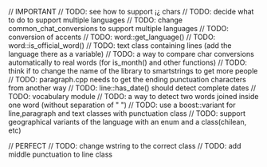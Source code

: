 // IMPORTANT
// TODO: see how to support ¡¿ chars
// TODO: decide what to do to support multiple languages
// TODO: change common_chat_conversions to support multiple languages
// TODO: conversion of accents
// TODO: word::get_language()
// TODO: word::is_official_word()
// TODO: text class containing lines (add the language there as a variable)
// TODO: a way to compare char conversions automatically to real words (for is_month() and other functions)
// TODO: think if to change the name of the library to smartstrings to get more people
// TODO: paragraph.cpp needs to get the ending punctuation characters from another way
// TODO: line::has_date() should detect complete dates
// TODO: vocabulary module
// TODO: a way to detect two words joined inside one word (without separation of " ")
// TODO: use a boost::variant for line,paragraph and text classes with punctuation class
// TODO: support geographical variants of the language with an enum and a class(chilean, etc)

// PERFECT
// TODO: change wstring to the correct class
// TODO: add middle punctuation to line class
